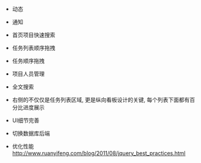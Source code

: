 * 动态
* 通知
* 首页项目快速搜索
* 任务列表顺序拖拽
* 任务顺序拖拽
* 项目人员管理
* 全文搜索
* 右侧的不仅仅是任务列表区域, 更是纵向看板设计的关键, 每个列表下面都有百分比进度展示
* UI细节完善
* 切换数据库后端

* 优化性能
http://www.ruanyifeng.com/blog/2011/08/jquery_best_practices.html
